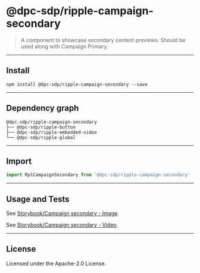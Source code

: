 # @dpc-sdp/ripple-campaign-secondary

> A component to showcase secondary content previews. Should be used along with
Campaign Primary.

--------------------------------------------------------------------------------

## Install

```shell
npm install @dpc-sdp/ripple-campaign-secondary --save
```

--------------------------------------------------------------------------------

## Dependency graph

```shell
@dpc-sdp/ripple-campaign-secondary
├── @dpc-sdp/ripple-button
├── @dpc-sdp/ripple-embedded-video
└── @dpc-sdp/ripple-global
```

--------------------------------------------------------------------------------

## Import

```js
import RplCampaignSecondary from '@dpc-sdp/ripple-campaign-secondary'
```

--------------------------------------------------------------------------------

## Usage and Tests

See [Storybook/Campaign secondary - Image](https://ripple.sdp.vic.gov.au/?selectedKind=Organisms/CampaignSecondary&selectedStory=Campaign%20secondary%20-%20Image).

See [Storybook/Campaign secondary - Video](https://ripple.sdp.vic.gov.au/?selectedKind=Organisms/CampaignSecondary&selectedStory=Campaign%20secondary%20-%20Video).

--------------------------------------------------------------------------------

## License

Licensed under the Apache-2.0 License.
